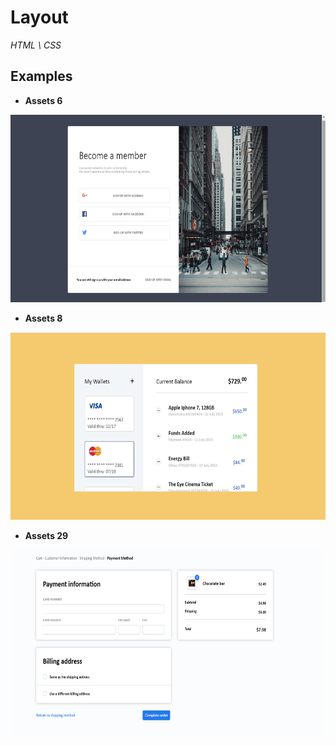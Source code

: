 # Layout

_HTML \ CSS_

## Examples

* **Assets 6**

<img width=610px height=300px src='https://github.com/appolinariy/Layout/blob/master/assets%206/итог.png'>

* **Assets 8**

<img width=610px height=300px src='https://github.com/appolinariy/Layout/blob/master/assets%208/итог.png'>

* **Assets 29**

<img width=610px height=300px src='https://github.com/appolinariy/Layout/blob/assets_29/assets%2029/%D0%B8%D1%82%D0%BE%D0%B31.png'>
